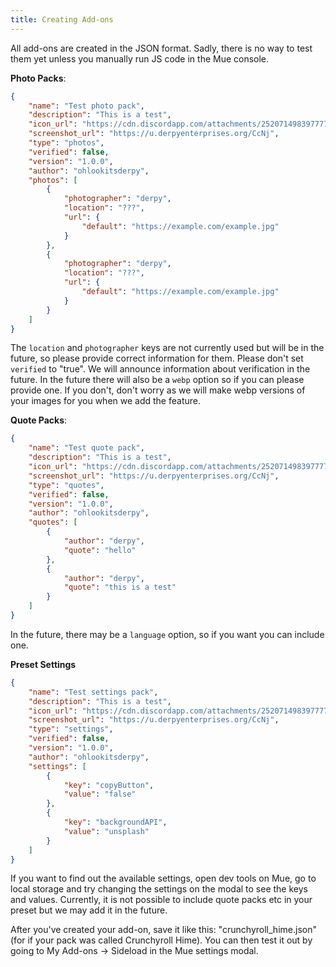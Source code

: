 ```yaml
---
title: Creating Add-ons
---
```


All add-ons are created in the JSON format. Sadly, there is no way to test them yet unless you manually run JS code in the Mue console.

**Photo Packs**:
```json
{
    "name": "Test photo pack",
    "description": "This is a test",
    "icon_url": "https://cdn.discordapp.com/attachments/252071498397777921/748878937064734770/unknown.png",
    "screenshot_url": "https://u.derpyenterprises.org/CcNj",
    "type": "photos",
    "verified": false,
    "version": "1.0.0",
    "author": "ohlookitsderpy",
    "photos": [
        {
            "photographer": "derpy",
            "location": "???",
            "url": {
                "default": "https://example.com/example.jpg"
            }
        },
        {
            "photographer": "derpy",
            "location": "???",
            "url": {
                "default": "https://example.com/example.jpg"
            }
        }
    ]
}
```
The ``location`` and ``photographer`` keys are not currently used but will be in the future, so please provide correct information for them. Please don't set ``verified`` to "true". We will announce information about verification in the future. In the future there will also be a ``webp`` option so if you can please provide one. If you don't, don't worry as we will make webp versions of your images for you when we add the feature.

**Quote Packs**:
```json
{
    "name": "Test quote pack",
    "description": "This is a test",
    "icon_url": "https://cdn.discordapp.com/attachments/252071498397777921/748878937064734770/unknown.png",
    "screenshot_url": "https://u.derpyenterprises.org/CcNj",
    "type": "quotes",
    "verified": false,
    "version": "1.0.0",
    "author": "ohlookitsderpy",
    "quotes": [
        {
            "author": "derpy",
            "quote": "hello"
        },
        {
            "author": "derpy",
            "quote": "this is a test"
        }
    ]
}
```
In the future, there may be a ``language`` option, so if you want you can include one.

**Preset Settings**
```json
{
    "name": "Test settings pack",
    "description": "This is a test",
    "icon_url": "https://cdn.discordapp.com/attachments/252071498397777921/748878937064734770/unknown.png",
    "screenshot_url": "https://u.derpyenterprises.org/CcNj",
    "type": "settings",
    "verified": false,
    "version": "1.0.0",
    "author": "ohlookitsderpy",
    "settings": [
        {
            "key": "copyButton",
            "value": "false"
        },
        {
            "key": "backgroundAPI",
            "value": "unsplash"
        }
    ]
}
```
If you want to find out the available settings, open dev tools on Mue, go to local storage and try changing the settings on the modal to see the keys and values. Currently, it is not possible to include quote packs etc in your preset but we may add it in the future.

After you've created your add-on, save it like this: "crunchyroll_hime.json" (for if your pack was called Crunchyroll Hime). You can then test it out by going to My Add-ons -> Sideload in the Mue settings modal.